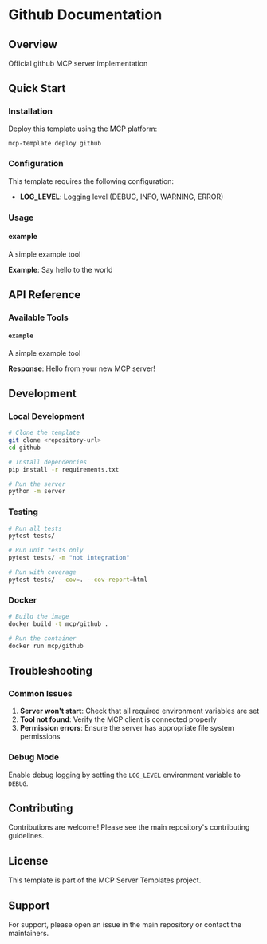 # Github Documentation

## Overview

Official github MCP server implementation

## Quick Start

### Installation

Deploy this template using the MCP platform:

```bash
mcp-template deploy github
```

### Configuration

This template requires the following configuration:

- **LOG_LEVEL**: Logging level (DEBUG, INFO, WARNING, ERROR)


### Usage

#### example

A simple example tool

**Example**: Say hello to the world

## API Reference

### Available Tools

#### `example`

A simple example tool

**Response**: Hello from your new MCP server!

## Development

### Local Development

```bash
# Clone the template
git clone <repository-url>
cd github

# Install dependencies
pip install -r requirements.txt

# Run the server
python -m server
```

### Testing

```bash
# Run all tests
pytest tests/

# Run unit tests only
pytest tests/ -m "not integration"

# Run with coverage
pytest tests/ --cov=. --cov-report=html
```

### Docker

```bash
# Build the image
docker build -t mcp/github .

# Run the container
docker run mcp/github
```

## Troubleshooting

### Common Issues

1. **Server won't start**: Check that all required environment variables are set
2. **Tool not found**: Verify the MCP client is connected properly
3. **Permission errors**: Ensure the server has appropriate file system permissions

### Debug Mode

Enable debug logging by setting the `LOG_LEVEL` environment variable to `DEBUG`.

## Contributing

Contributions are welcome! Please see the main repository's contributing guidelines.

## License

This template is part of the MCP Server Templates project.

## Support

For support, please open an issue in the main repository or contact the maintainers.
